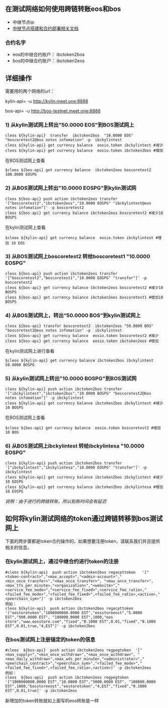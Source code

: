 
## 在测试网络如何使用跨链转账eos和bos
- 中继节点ip
- [中继节点搭建和合约部署相关文档](https://github.com/boscore/ibc-test-env/blob/master/bos-plus-kylin-testnets/README.md)
### 合约名字

- eos的中继合约账户： ibctoken2bos
- bos的中继合约账户： ibctoken2eos

## 详细操作

需要用的两个网络的url：

kylin-api= -u http://kylin.meet.one:8888

bos-api= -u http://bos-testnet.meet.one:8888

### 1) 从kylin测试网上转出"50.0000 EOS"到BOS测试网上
````
cleos ${kylin-api}  transfer  ibctoken2bos  "10.0000 EOS" "boscoretest2@bos notes infomation" -p  ibckylintest
cleos ${kylin-api} get currency balance  eosio.token ibckylintest #减少
cleos ${kylin-api} get currency balance  eosio.token ibctoken2bos #增加 
````
在BOS测试网上查看
```
$cleos ${bos-api} get currency balance  ibctoken2eos boscoretest2
100.0000 EOSPG
```

### 2) 从BOS测试网上转出"10.0000 EOSPG"到kylin测试网
````
cleos ${bos-api} push action ibctoken2eos transfer '["boscoretest2","ibctoken2eos","10.0000 EOSPG" "ibckylintest@eos notes infomation"]' -p boscoretest2   
cleos ${bos-api} get currency balance ibctoken2eos boscoretest2 #减少10 BOSPS
````
在kylin测试网上查看
```
$cleos ${kylin-api} get currency balance  eosio.token ibckylintest #增加 10 EOS
```
### 3) 从BOS测试网上boscoretest2 转给boscoretest1 "10.0000 EOSPG"
````
cleos ${bos-api} push action ibctoken2eos transfer '["boscoretest2","boscoretest1","10.0000 EOSPG" "transfer"]' -p boscoretest2   
cleos ${bos-api} get currency balance ibctoken2eos boscoretest2 #减少10 BOSPS
cleos ${bos-api} get currency balance ibctoken2eos boscoretest1 #增加10 BOSPS
````


### 4) 从BOS测试网上，转出“50.0000 BOS”到kylin测试网上
```
cleos ${bos-api} transfer boscoretest2  ibctoken2eos "50.0000 BOS" "boscoretest2@eos notes infomation" -p  ibckylintest
cleos ${bos-api} get currency balance  eosio.token boscoretest2 #减少
cleos ${bos-api} get currency balance  eosio.token ibctoken2eos #增加 
```
在kylin测试网上进行查看
```
$cleos ${kylin-api} get currency balance ibctoken2bos ibckylintest
50.0000 BOSPG
```

### 5) 从kylin测试网上转出"10.0000 BOSPG"到BOS测试网
````
cleos ${kylin-api} push action ibctoken2bos transfer '["ibckylintest","ibctoken2bos","10.0000 BOSPG" "boscoretest2@bos notes infomation"]' -p ibckylintest   
cleos ${kylin-api} get currency balance ibctoken2bos ibckylintest #减少10 BOSPS
````
在BOS测试网上查看
```
$cleos ${bos-api} get currency balance  eosio.token boscoretest2 #增加 10 BOS
```

### 6) 从BOS测试网上ibckylintest 转给ibckylintesa "10.0000 EOSPG"
````
cleos ${kylin-api} push action ibctoken2bos transfer '["ibckylintest","ibckylintesa","10.0000 EOSPG" "transfer"]' -p ibckylintest  
cleos ${kylin-api} get currency balance ibctoken2bos ibckylintest #减少10 EOSPG
cleos ${kylin-api} get currency balance ibctoken2bos ibckylintesa #增加10 EOSPG
````

*说明：由于进行的跨链转账，所以到账时间会有延迟*

## 如何将kylin测试网络的token通过跨链转移到bos测试网上

下面的两步骤都是token合约操作的，如果想要注册token，请联系我们并且提供相关的信息。

### 在kylin测试网上，通过中继合约进行token的注册
```
#cleos ${kylin-api}  push action ibctoken2bos regacpttoken   '["<token-contract>","<max_accept>","<admin-account>","<min_once_transfer>","<max_once_transfer>", "<max_once_transfer>",<max_tfs_per_minute>,"<organization>","<website>","<service_fee_mode>","<service_fee_fixed>",<service_fee_ratio>,"<failed_fee_mode>","<failed_fee_fixed>",<failed_fee_ratio>,<active>,"<peerchain_sym>"]' -p ibctoken2bos
例如：
cleos ${kylin-api}  push action ibctoken2bos regacpttoken   '["eostoretoken","1000000000.0000 EST","eosstoreeost","5.0000 EST","500.0000 EST", "100000.0000 EST",1000,"eos store","www.eosstore.com","fixed","0.1000 EST",0.01,"fixed","0.1000 EST",0.01,true,"4,EST"]' -p ibctoken2bos
```
### 在bos测试网上注册锚定的token的信息

```
#cleos  ${bos-api}  push action ibctoken2eos regpegtoken  '["<max_supply>","<min_once_withdraw>","<max_once_withdraw>", "<max_daily_withdraw>",<max_wds_per_minute>,"<administrator>","<peerchain_contract>","<peerchain_sym>","<failed_fee_mode>","<failed_fee_fixed>",<failed_fee_ratio>,<active>]' -p ibctoken2eos
例如：
cleos  ${bos-api}  push action ibctoken2eos regpegtoken  '["1000000000.0000 EST","10.0000 EST","5000.0000 EST", "100000.0000 EST",1000,"bosstoreeost","eostoretoken","4,EST","fixed","0.1000 EST",0.01,true]' -p ibctoken2eos
```
新增加的token转账就如上面写的eos转账是一样










